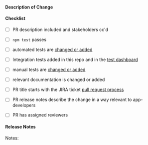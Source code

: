 #### Description of Change
<!--
Thank you for your Pull Request. Please provide a description above and review
the requirements below.

Pull Request process: https://github.com/openfin/Internal-Wiki/wiki/Pull-Request-Process
-->

#### Checklist
<!-- Remove items that do not apply. For completed items, change [ ] to [x]. -->

- [ ] PR description included and stakeholders cc'd
- [ ] `npm test` passes
- [ ] automated tests are [changed or added](https://testing-dashboard.openfin.co/#/app/dashboard)
- [ ] Integration tests added in this repo and in the [test dashboard](https://testing-dashboard.openfin.co/#/app/dashboard)
- [ ] manual tests are [changed or added](https://github.com/openfin/test_apps)
- [ ] relevant documentation is changed or added
- [ ] PR title starts with the JIRA ticket [pull request process](https://github.com/openfin/Internal-Wiki/wiki/Pull-Request-Process)
- [ ] PR release notes describe the change in a way relevant to app-developers
- [ ] PR has assigned reviewers


#### Release Notes

Notes: <!-- Please add a one-line description for app developers to read in the release notes. Examples and help on special cases: http://developer.openfin.co/versions/?product=Runtime&version=9.61.37.46 -->
